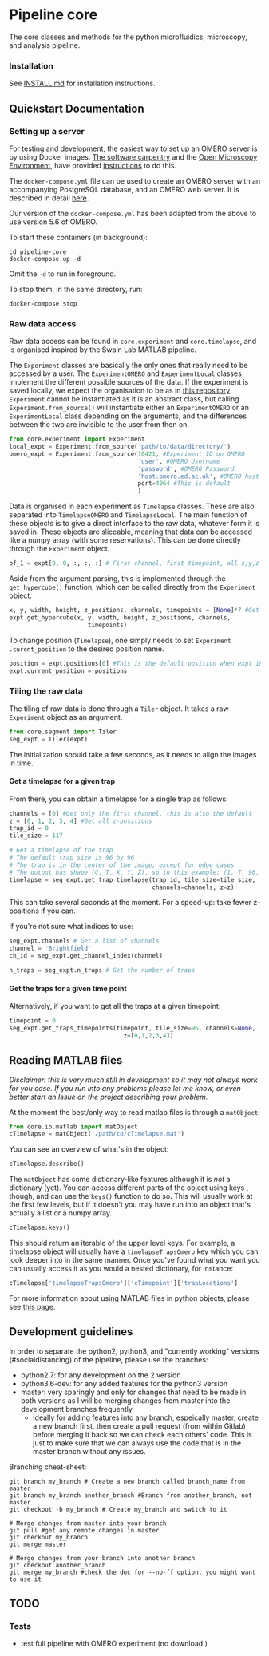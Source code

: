 # Pipeline core

The core classes and methods for the python microfluidics, microscopy, and 
analysis pipeline.

### Installation
See [INSTALL.md](./INSTALL.md) for installation instructions.


## Quickstart Documentation
### Setting up a server
For testing and development, the easiest way to set up an OMERO server is by
using Docker images. 
[The software carpentry](https://software-carpentry.org/) and the [Open
 Microscopy Environment](https://www.openmicroscopy.org), have provided
[instructions](https://ome.github.io/training-docker/) to do this.

The `docker-compose.yml` file can be used to create an OMERO server with an
accompanying PostgreSQL database, and an OMERO web server.
It is described in detail 
[here](https://ome.github.io/training-docker/12-dockercompose/).

Our version of the `docker-compose.yml` has been adapted from the above to
use version 5.6 of OMERO.

To start these containers (in background):
```shell script
cd pipeline-core
docker-compose up -d
```
Omit the `-d` to run in foreground.

To stop them, in the same directory, run:
```shell script
docker-compose stop
```

### Raw data access
Raw data access can be found in `core.experiment` and `core.timelapse`, and 
is organised inspired by the Swain Lab MATLAB pipeline.
 
The `Experiment` classes are basically the only ones that really need to be 
accessed by a user. The `ExperimentOMERO` and `ExperimentLocal` classes 
implement the different possible sources of the data. 
If the experiment is saved locally, we expect the organisation to be as in
[this repository](https://github.com/SynthSys/omero_connect_demo/tree/master/test_data)
`Experiment` cannot be instantiated as it is an abstract class, but calling 
`Experiment.from_source()` will instantiate either an `ExperimentOMERO` or an 
`ExperimentLocal` class depending on the arguments, and the differences between
the two are invisible to the user from then on. 

```python
from core.experiment import Experiment
local_expt = Experiment.from_source('path/to/data/directory/')
omero_expt = Experiment.from_source(10421, #Experiment ID on OMERO
                                    'user', #OMERO Username
                                    'password', #OMERO Password
                                    'host.omero.ed.ac.uk', #OMERO host
                                    port=4064 #This is default
                                    )
```
 
Data is organised in each experiment as `Timelapse` classes. These are also
separated into `TimelapseOMERO` and `TimelapseLocal`.
The main function of these objects is to give a direct interface to the raw
data, whatever form it is saved in. 
These objects are sliceable, meaning that data can be accessed like a numpy
array (with some reservations). This can be done directly through the
 `Experiment` object. 

 ```python
bf_1 = expt[0, 0, :, :, :] # First channel, first timepoint, all x,y,z
```
 
Aside from the argument parsing, this is implemented through the
`get_hypercube()` function, which can be called directly from the `Experiment` 
object.

```python
x, y, width, height, z_positions, channels, timepoints = [None]*7 #Get full pos
expt.get_hypercube(x, y, width, height, z_positions, channels,
                      timepoints)
```
To change position (`Timelapse`), one simply needs to set `Experiment
.curent_position` to the desired position name. 

```python
position = expt.positions[0] #This is the default position when expt initalized
expt.current_position = positions
```

### Tiling the raw data

The tiling of raw data is done through a `Tiler` object. 
It takes a raw `Experiment` object as an argument.

```python
from core.segment import Tiler
seg_expt = Tiler(expt)
```

The initialization should take a few seconds, as it needs to align the images
in time. 

#### Get a timelapse for a given trap
From there, you can obtain a timelapse for a single trap as follows:
```python
channels = [0] #Get only the first channel, this is also the default
z = [0, 1, 2, 3, 4] #Get all z-positions
trap_id = 0
tile_size = 117

# Get a timelapse of the trap
# The default trap size is 96 by 96
# The trap is in the center of the image, except for edge cases
# The output has shape (C, T, X, Y, Z), so in this example: (1, T, 96, 96, 5)
timelapse = seg_expt.get_trap_timelapse(trap_id, tile_size=tile_size, 
                                        channels=channels, z=z)
```

This can take several seconds at the moment.
For a speed-up: take fewer z-positions if you can.

If you're not sure what indices to use:
```python
seg_expt.channels # Get a list of channels
channel = 'Brightfield'
ch_id = seg_expt.get_channel_index(channel)

n_traps = seg_expt.n_traps # Get the number of traps 
```

#### Get the traps for a given time point
Alternatively, if you want to get all the traps at a given timepoint:

```python
timepoint = 0
seg_expt.get_traps_timepoints(timepoint, tile_size=96, channels=None, 
                                z=[0,1,2,3,4])
```

## Reading MATLAB files
*Disclaimer: this is very much still in development so it may not always
 work for you case. If you run into any problems please let me know, or even
 better start an Issue on the project describing your problem.*

At the moment the best/only way to read matlab files is through a `matObject`:

```python
from core.io.matlab import matObject
cTimelapse = matObject('/path/to/cTimelapse.mat')
```

You can see an overview of what's in the object:
```python
cTimelapse.describe()
```

The `matObject` has some dictionary-like features although it is *not* a
dictionary (yet). You can access different parts of the object using keys
, though, and can use the `keys()` function to do so. This will usually
work at the first few levels, but if it doesn't you may have run into an
object that's actually a list or a numpy array.

```python
cTimelapse.keys()
```

This should return an iterable of the upper level keys. For example, a
timelapse object will usually have a `timelapseTrapsOmero` key which you
can look deeper into in the same manner. Once you've found what you want
you can usually access it as you would a nested dictionary, for instance:  

```python
cTimelapse['timelapseTrapsOmero']['cTimepoint']['trapLocations']
```

For more information about using MATLAB files in python objects, please see
 [this page](docs/matlab.md).

## Development guidelines
In order to separate the python2, python3, and "currently working" versions 
(\#socialdistancing) of the pipeline, please use the branches:
* python2.7: for any development on the 2 version
* python3.6-dev: for any added features for the python3 version
* master: very sparingly and only for changes that need to be made in both
 versions as I will be merging changes from master into the development
 branches frequently
    * Ideally for adding features into any branch, espeically master, create
     a new branch first, then create a pull request (from within Gitlab) before 
     merging it back so we can check each others' code. This is just to make
     sure that we can always use the code that is in the master branch without
     any issues.
 
Branching cheat-sheet:
```git
git branch my_branch # Create a new branch called branch_name from master
git branch my_branch another_branch #Branch from another_branch, not master
git checkout -b my_branch # Create my_branch and switch to it

# Merge changes from master into your branch
git pull #get any remote changes in master
git checkout my_branch
git merge master

# Merge changes from your branch into another branch
git checkout another_branch
git merge my_branch #check the doc for --no-ff option, you might want to use it
```

## TODO
### Tests
* test full pipeline with OMERO experiment (no download.)

